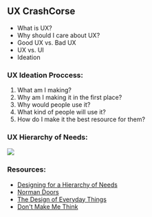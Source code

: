 ## UX CrashCorse

- What is UX?
- Why should I care about UX?
- Good UX vs. Bad UX
- UX vs. UI
- Ideation

### UX Ideation Proccess:

1. What am I making?
2. Why am I making it in the first place?
3. Why would people use it?
4. What kind of people will use it?
5. How do I make it the best resource for them?

### UX Hierarchy of Needs:

<img src="http://www.motionbrothers.co.uk/wp-content/uploads/2015/12/UX-hierarchy-of-needs.png">

### Resources:

- [Designing for a Hierarchy of Needs](https://www.smashingmagazine.com/2010/04/designing-for-a-hierarchy-of-needs/)
- [Norman Doors](http://99percentinvisible.org/article/norman-doors-dont-know-whether-push-pull-blame-design/)
- [The Design of Everyday Things](https://en.wikipedia.org/wiki/The_Design_of_Everyday_Things)
- [Don't Make Me Think](http://www.sensible.com/dmmt.html)